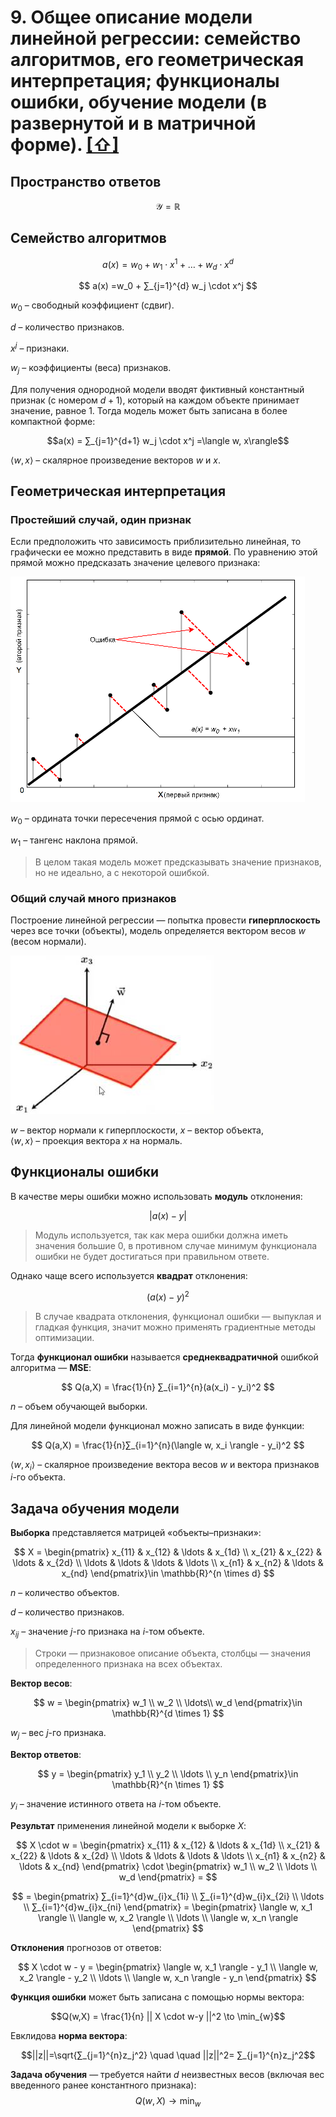 # 9. Общее описание модели линейной регрессии: семейство алгоритмов, его геометрическая интерпретация; функционалы ошибки, обучение модели (в развернутой и в матричной форме). [[⇧]](../questions-list.md)

## Пространство ответов

$$
\mathcal{Y} = \mathbb{R}
$$

## Семейство алгоритмов

$$
a(x) = w_0 + w_1 \cdot x^1 + \ldots + w_d \cdot x^d
$$

$$
a(x) =w_0 + ∑_{j=1}^{d} w_j \cdot x^j
$$

$w_0$ – свободный коэффициент (сдвиг).

$d$ – количество признаков.

$x^j$ – признаки.

$w_j$ – коэффициенты (веса) признаков.

Для получения однородной модели вводят фиктивный константный признак (с номером $d+1$), который на каждом объекте принимает значение, равное $1$. Тогда модель может быть записана в более компактной форме:

$$a(x) = ∑_{j=1}^{d+1} w_j \cdot x^j =\langle w, x\rangle$$

$\langle w, x \rangle$ – скалярное произведение векторов $w$ и $x$.

## Геометрическая интерпретация

### Простейший случай, один признак

Если предположить что зависимость приблизительно линейная, то графически ее можно представить в виде **прямой**. По уравнению этой прямой можно предсказать значение целевого признака:

![2_linear_regression](../../images/2_linear_regression.png)

$w_0$ – ордината точки пересечения прямой с осью ординат.

$w_1$ – тангенс наклона прямой.

> В целом такая модель может предсказывать значение признаков, но не идеально, а с некоторой ошибкой.

### Общий случай много признаков

Построение линейной регрессии — попытка провести **гиперплоскость** через все точки (объекты), модель определяется вектором весов $w$ (весом нормали).

![d_linear_regression](../../images/d_linear_regression.jpg)

$w$ – вектор нормали к гиперплоскости, $x$ – вектор объекта,  
$\langle w, x \rangle$ – проекция вектора $x$ на нормаль.

## Функционалы ошибки

В качестве меры ошибки можно использовать **модуль** отклонения:

$$
|a(x)-y|
$$

> Модуль используется, так как мера ошибки должна иметь значения большие $0$, в противном случае минимум функционала ошибки не будет достигаться при правильном ответе.

Однако чаще всего используется **квадрат** отклонения:

$$
(a(x) - y)^2
$$

> В случае квадрата отклонения, функционал ошибки — выпуклая и гладкая функция, значит можно применять градиентные методы оптимизации.

Тогда **функционал ошибки** называется **среднеквадратичной** ошибкой алгоритма — **MSE**:

$$
Q(a,X) = \frac{1}{n} ∑_{i=1}^{n}(a(x_i) - y_i)^2
$$

$n$ – объем обучающей выборки.

Для линейной модели функционал можно записать в виде функции:

$$
Q(a,X) = \frac{1}{n}∑_{i=1}^{n}(\langle w, x_i \rangle - y_i)^2
$$

$\langle w, x_i \rangle$ – скалярное произведение вектора весов $w$ и вектора признаков $i$-го объекта.

## Задача обучения модели

**Выборка** представляется матрицей «объекты–признаки»:

$$
X = \begin{pmatrix}
       x_{11} & x_{12} & \ldots & x_{1d} \\
       x_{21} & x_{22} & \ldots & x_{2d} \\
       \ldots & \ldots & \ldots & \ldots \\
       x_{n1} & x_{n2} & \ldots & x_{nd}
   \end{pmatrix}\in \mathbb{R}^{n \times d}
$$

$n$ – количество объектов.

$d$ – количество признаков.

$x_{ij}$ – значение $j$-го признака на $i$-том объекте.

> Строки — признаковое описание объекта, столбцы — значения определенного признака на всех объектах.

**Вектор весов**:

$$
w = \begin{pmatrix}
w_1 \\
w_2 \\
\ldots\\
w_d \end{pmatrix}\in \mathbb{R}^{d \times 1}
$$

$w_j$ – вес $j$-го признака.

**Вектор ответов**:

$$
y = \begin{pmatrix}
y_1 \\
y_2 \\
\ldots \\
y_n \end{pmatrix}\in \mathbb{R}^{n \times 1}
$$

$y_i$ – значение истинного ответа на $i$-том объекте.

**Результат** применения линейной модели к выборке $X$:

$$
X \cdot w = \begin{pmatrix}
      x_{11} & x_{12} & \ldots & x_{1d} \\
      x_{21} & x_{22} & \ldots & x_{2d} \\
      \ldots & \ldots & \ldots & \ldots \\
      x_{n1} & x_{n2} & \ldots & x_{nd}
   \end{pmatrix} \cdot \begin{pmatrix}
   w_1 \\
   w_2 \\
   \ldots \\
   w_d \end{pmatrix} =
$$

$$
= \begin{pmatrix}
∑_{i=1}^{d}w_{i}x_{1i} \\
∑_{i=1}^{d}w_{i}x_{2i} \\
\ldots \\
∑_{i=1}^{d}w_{i}x_{ni} \end{pmatrix} = \begin{pmatrix}
\langle w, x_1 \rangle \\
\langle w, x_2 \rangle \\
\ldots \\
\langle w, x_n \rangle \end{pmatrix}
$$

**Отклонения** прогнозов от ответов:

$$
X \cdot w - y =  \begin{pmatrix}
\langle w, x_1 \rangle - y_1 \\
\langle w, x_2 \rangle - y_2 \\
\ldots \\
\langle w, x_n \rangle - y_n \end{pmatrix}
$$

**Функция ошибки** может быть записана с помощью нормы вектора:

$$Q(w,X) = \frac{1}{n} || X \cdot w-y ||^2 \to \min_{w}$$

Евклидова **норма вектора**:

$$||z||=\sqrt{∑_{j=1}^{n}z_j^2} \quad \quad ||z||^2= ∑_{j=1}^{n}z_j^2$$

**Задача обучения** — требуется найти $d$ неизвестных весов (включая вес введенного ранее константного признака):
$$Q(w,X) \to \min_{w}$$
